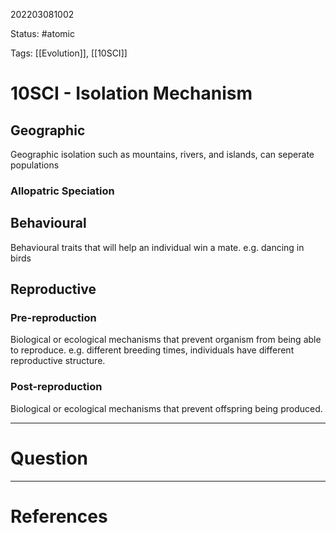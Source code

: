202203081002

Status: #atomic

Tags: [[Evolution]], [[10SCI]]

# 10SCI - Isolation Mechanism
## Geographic
Geographic isolation such as mountains, rivers, and islands, can seperate populations
### Allopatric Speciation
## Behavioural
Behavioural traits that will help an individual win a mate. e.g. dancing in birds
## Reproductive
### Pre-reproduction
Biological or ecological mechanisms that prevent organism from being able to reproduce. e.g. different breeding times, individuals have different reproductive structure.
### Post-reproduction
Biological or ecological mechanisms that prevent offspring being produced.

---
# Question


---
# References
